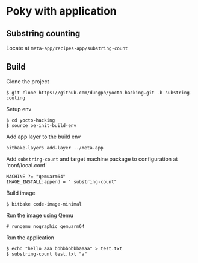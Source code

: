 # Poky with application

## Substring counting

Locate at `meta-app/recipes-app/substring-count`

## Build

Clone the project

```
$ git clone https://github.com/dungph/yocto-hacking.git -b substring-couting
```

Setup env

```
$ cd yocto-hacking
$ source oe-init-build-env
```

Add app layer to the build env

```
bitbake-layers add-layer ../meta-app
```

Add `substring-count` and target machine package to configuration at 'conf/local.conf'

```
MACHINE ?= "qemuarm64"
IMAGE_INSTALL:append = " substring-count"
```

Build image

```
$ bitbake code-image-minimal
```

Run the image using Qemu

```
# runqemu nographic qemuarm64
```

Run the application


```
$ echo "hello aaa bbbbbbbbbaaaa" > test.txt
$ substring-count test.txt "a"
```
    


